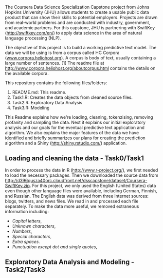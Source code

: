 The Coursera Data Science Specialization Capstone project from Johns Hopkins University (JHU) allows students to create a usable public data product that can show their skills to potential employers. Projects are drawn from real-world problems and are conducted with industry, government, and academic partners. For this capstone, JHU is partnering with SwiftKey (http://swiftkey.com/en/) to apply data science in the area of natural language processing (NLP).

The objective of this project is to build a working predictive text model. The data we will be using is from a corpus called HC Corpora (www.corpora.heliohost.org). A corpus is body of text, usually containing a large number of sentences. 
[1] The readme file at http://www.corpora.heliohost.org/aboutcorpus.html contains the details on the available corpora.


This repository contains the following files/folders:

1. README.md: This readme.
2. Task1.R: Creates the data objects from cleaned source files.
3. Task2.R: Exploratory Data Analysis
3. Task3.R: Modeling


This Readme explains how we're loading, cleaning, tokenzising, removing profanity and sampling the data. Next it explains our initial exploratory analysis and our goals for the eventual predictive text application and algorithm. We also explains the major features of the data we have identified and briefly summarizes our plans for creating the prediction algorithm and a Shiny (http://shiny.rstudio.com/) application.

## Loading and cleaning the data - Task0/Task1
In order to process the data in R (http://www.r-project.org/), we first needed to load the necessary packages. Then we downloaded the source data from http://d396qusza40orc.cloudfront.net/dsscapstone/dataset/Coursera-SwiftKey.zip. For this project, we only used the English (United States) data even though other language files were available, including German, Finnish, and Russian.
The English data was derived from three Internet sources: blogs, twitters, and news files. We read in and processed each file separately. To make the data more useful, we removed extraneous information including:
- *Capital letters*,
- *Unknown characters*,
- *Numbers*,
- *Special characters*, 
- *Extra spaces*.
- *Punctuation except dot and single quotes*,

## Exploratory Data Analysis and Modeling - Task2/Task3
